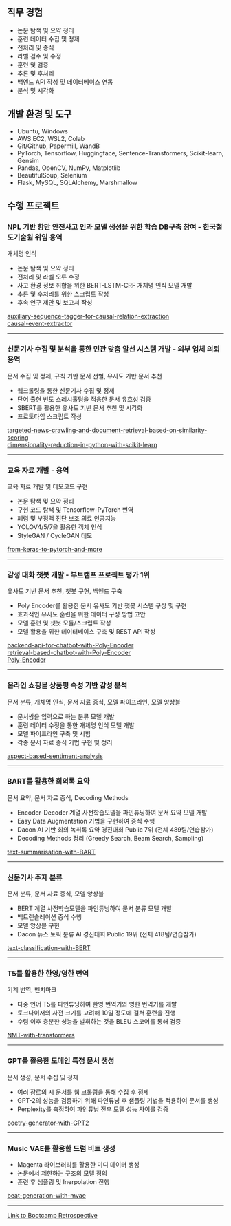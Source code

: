 ## 직무 경험

- 논문 탐색 및 요약 정리
- 훈련 데이터 수집 및 정제
- 전처리 및 증식
- 라벨 검수 및 수정
- 훈련 및 검증
- 추론 및 후처리
- 백엔드 API 작성 및 데이터베이스 연동
- 분석 및 시각화

## 개발 환경 및 도구

- Ubuntu, Windows
- AWS EC2, WSL2, Colab
- Git/Github, Papermill, WandB
- PyTorch, Tensorflow, Huggingface, Sentence-Transformers, Scikit-learn, Gensim
- Pandas, OpenCV, NumPy, Matplotlib
- BeautifulSoup, Selenium
- Flask, MySQL, SQLAlchemy, Marshmallow

## 수행 프로젝트

### NPL 기반 항만 안전사고 인과 모델 생성을 위한 학습 DB구축 참여 - 한국철도기술원 위임 용역

개체명 인식

- 논문 탐색 및 요약 정리
- 전처리 및 라벨 오류 수정
- 사고 환경 정보 취합을 위한 BERT-LSTM-CRF 개체명 인식 모델 개발
- 추론 및 후처리를 위한 스크립트 작성
- 후속 연구 제안 및 보고서 작성

[auxiliary-sequence-tagger-for-causal-relation-extraction](https://github.com/dotsnangles/auxiliary-sequence-tagger-for-causal-relation-extraction)  
[causal-event-extractor](https://github.com/dotsnangles/causal-event-extractor)

---

### 신문기사 수집 및 분석을 통한 민관 맞춤 알선 시스템 개발 - 외부 업체 의뢰 용역

문서 수집 및 정제, 규칙 기반 문서 선별, 유사도 기반 문서 추천

- 웹크롤링을 통한 신문기사 수집 및 정제
- 단어 출현 빈도 스레시홀딩을 적용한 문서 유효성 검증
- SBERT를 활용한 유사도 기반 문서 추천 및 시각화
- 프로토타입 스크립트 작성

[targeted-news-crawling-and-document-retrieval-based-on-similarity-scoring](https://github.com/dotsnangles/targeted-news-crawling-and-document-retrieval-based-on-similarity-scoring)  
[dimensionality-reduction-in-python-with-scikit-learn](https://github.com/dotsnangles/dimensionality-reduction-in-python-with-scikit-learn)

---

### 교육 자료 개발 - 용역

교육 자료 개발 및 데모코드 구현

- 논문 탐색 및 요약 정리
- 구현 코드 탐색 및 Tensorflow-PyTorch 번역
- 폐렴 및 부정맥 진단 보조 의료 인공지능
- YOLOV4/5/7을 활용한 객체 인식
- StyleGAN / CycleGAN 데모

[from-keras-to-pytorch-and-more](https://github.com/dotsnangles/from-keras-to-pytorch-and-more)

---

### 감성 대화 챗봇 개발 - 부트캠프 프로젝트 평가 1위

유사도 기반 문서 추천, 챗봇 구현, 백엔드 구축

- Poly Encoder를 활용한 문서 유사도 기반 챗봇 시스템 구상 및 구현
- 효과적인 유사도 훈련을 위한 데이터 구성 방법 고안
- 모델 훈련 및 챗봇 모듈/스크립트 작성
- 모델 활용을 위한 데이터베이스 구축 및 REST API 작성

[backend-api-for-chatbot-with-Poly-Encoder](https://github.com/dotsnangles/backend-api-for-chatbot-with-Poly-Encoder)  
[retrieval-based-chatbot-with-Poly-Encoder](https://github.com/dotsnangles/retrieval-based-chatbot-with-Poly-Encoder)  
[Poly-Encoder](https://github.com/dotsnangles/Poly-Encoder)

---

### 온라인 쇼핑몰 상품평 속성 기반 감성 분석

문서 분류, 개체명 인식, 문서 자료 증식, 모델 파이프라인, 모델 앙상블

- 문서쌍을 입력으로 하는 분류 모델 개발
- 훈련 데이터 수정을 통한 개체명 인식 모델 개발
- 모델 파이프라인 구축 및 시험
- 각종 문서 자료 증식 기법 구현 및 정리

[aspect-based-sentiment-analysis](https://github.com/dotsnangles/aspect-based-sentiment-analysis)

---

### BART를 활용한 회의록 요약

문서 요약, 문서 자료 증식, Decoding Methods

- Encoder-Decoder 계열 사전학습모델을 파인튜닝하여 문서 요약 모델 개발
- Easy Data Augmentation 기법을 구현하여 증식 수행
- Dacon AI 기반 회의 녹취록 요약 경진대회 Public 7위 (전체 489팀/연습참가)
- Decoding Methods 정리 (Greedy Search, Beam Search, Sampling)

[text-summarisation-with-BART](https://github.com/dotsnangles/text-summarisation-with-BART)

---

### 신문기사 주제 분류

문서 분류, 문서 자료 증식, 모델 앙상블

- BERT 계열 사전학습모델을 파인튜닝하여 문서 분류 모델 개발
- 백트랜슬레이션 증식 수행
- 모델 앙상블 구현
- Dacon 뉴스 토픽 분류 AI 경진대회 Public 19위 (전체 418팀/연습참가)

[text-classification-with-BERT](https://github.com/dotsnangles/text-classification-with-BERT)

---

### T5를 활용한 한영/영한 번역

기계 번역, 벤치마크

- 다중 언어 T5를 파인튜닝하여 한영 번역기와 영한 번역기를 개발
- 토크나이저의 사전 크기를 고려해 10일 정도에 걸쳐 훈련을 진행
- 수렴 이후 충분한 성능을 발휘하는 것을 BLEU 스코어를 통해 검증

[NMT-with-transformers](https://github.com/dotsnangles/NMT-with-transformers)

---

### GPT를 활용한 도메인 특정 문서 생성

문서 생성, 문서 수집 및 정제

- 여러 장르의 시 문서를 웹 크롤링을 통해 수집 후 정제
- GPT-2의 성능을 검증하기 위해 파인튜닝 후 샘플링 기법을 적용하여 문서를 생성
- Perplexity를 측정하여 파인튜닝 전후 모델 성능 차이를 검증

[poetry-generator-with-GPT2](https://github.com/dotsnangles/poetry-generator-with-GPT2)

---

### Music VAE를 활용한 드럼 비트 생성

- Magenta 라이브러리를 활용한 미디 데이터 생성
- 논문에서 제한하는 구조의 모델 정의
- 훈련 후 샘플링 및 Inerpolation 진행

[beat-generation-with-mvae](https://github.com/dotsnangles/beat-generation-with-mvae)

---

[Link to Bootcamp Retrospective](https://github.com/dotsnangles/bootcamp-retrospective)
